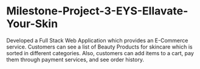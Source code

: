 # Milestone-Project-3-EYS-Ellavate-Your-Skin
Developed a Full Stack Web Application which provides an E-Commerce service. Customers can see a list of Beauty Products for skincare which is sorted in different categories. Also, customers can add items to a cart, pay them through payment services, and see order history.


